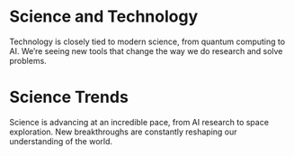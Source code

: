 
# Science and Technology
Technology is closely tied to modern science, from quantum computing to AI. We’re seeing new tools that change the way we do research and solve problems.

# Science Trends
Science is advancing at an incredible pace, from AI research to space exploration. New breakthroughs are constantly reshaping our understanding of the world.

